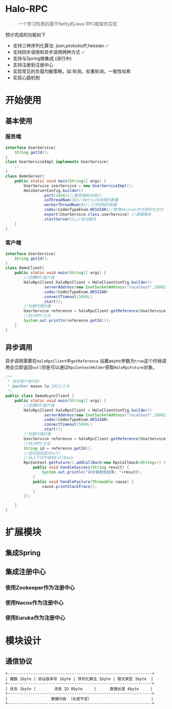 # Halo-RPC
 > 一个学习性质的基于Netty的Java RPC框架的实现

预计完成的功能如下
+ 支持三种序列化算法: json,protostuff,hessian ✅
+ 支持同步调用和异步调用两种方式 ✅
+ 支持与Spring做集成 (进行中)
+ 支持注册到注册中心 
+ 实现常见的负载均衡策略，如 轮询，权重轮询，一致性哈希
+ 实现心跳机制

# 开始使用
## 基本使用
### 服务端
```java
interface UserService{
    String getId();
}
class UserServiceImpl implements UserService{
    //...
}
class DemoServer{
    public static void main(String[] args) {
        UserService userService = new UserServiceImpl();
        HaloServerConfig.builder()
                .port(18082)//服务端启动端口
                .ioThreadNum(16)//NettyIO线程的数量
                .workerThreadNum(8)//工作线程的数量
                .codec(CodecTypeEnum.HESSIAN)//使用Hessian作为序列化方式
                .export(UserService.class,userService) //暴露服务
                .startServer();//启动服务
    }
}
```
### 客户端
```java
interface UserService{
    String getId();
}
class DemoClient{
    public static void main(String[] args) {
        //创建RPC客户端
        HaloRpcClient haloRpcClient = HaloClientConfig.builder()
                .serverAddress(new InetSocketAddress("localhost",18082))
                .codec(CodecTypeEnum.HESSIAN)
                .connectTimeout(5000L)
                .start();
        //创建代理对象
        UserService reference = haloRpcClient.getReference(UserService.class);
        //执行RPC方法
        System.out.println(reference.getId());
    }
}
```
## 异步调用
异步调用需要在`HaloRpcClient`中`getReference` 设置async参数为`true`这个时候调用会立即返回`null`但是可以通过`RpcContextHolder`获取`HaloRpcFuture`对象。
```java
/**
 * 异步客户端代码
 * @author mason.lu 2021/7/9
 */
public class DemoAsyncClient {
    public static void main(String[] args) {
        //创建RPC客户端
        HaloRpcClient haloRpcClient = HaloClientConfig.builder()
                .serverAddress(new InetSocketAddress("localhost",18082))
                .codec(CodecTypeEnum.HESSIAN)
                .connectTimeout(5000L)
                .start();
        //创建代理对象
        UserService reference = haloRpcClient.getReference(UserService.class,true);
        //执行RPC方法
        String id = reference.getId();
        //这时返回值为null
        //从上下问中拿到CallBack
        RpcContext.getFuture().addCallBack(new RpcCallback<String>() {
            public void handleSuccess(String result) {
                System.out.println("异步接收到结果: "+result);
            }
            public void handleFailure(Throwable cause) {
                cause.printStackTrace();
            }
        });

    }
}
```
# 扩展模块
## 集成Spring

## 集成注册中心

### 使用Zookeeper作为注册中心

### 使用Nacos作为注册中心

### 使用Euruka作为注册中心

# 模块设计
## 通信协议
```text
+---------------------------------------------------------------+
| 魔数 2byte | 协议版本号 1byte | 序列化算法 1byte | 报文类型 1byte  |
+---------------------------------------------------------------+
| 状态 1byte |        消息 ID 8byte     |      数据长度 4byte     |
+---------------------------------------------------------------+
|                   数据内容 （长度不定）                          |
+---------------------------------------------------------------+
```



